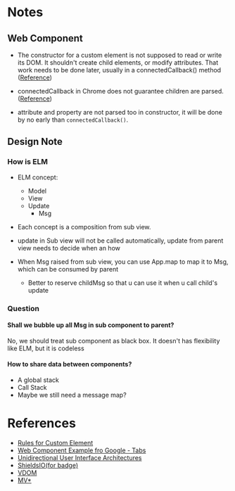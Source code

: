 # Notes

## Web Component
* The constructor for a custom element is not supposed to read or write its DOM. It shouldn't create child elements, or modify attributes. That work needs to be done later, usually in a connectedCallback() method ([Reference](https://stackoverflow.com/questions/43836886/failed-to-construct-customelement-error-when-javascript-file-is-placed-in-head))

* connectedCallback in Chrome does not guarantee children are parsed. ([Reference](https://stackoverflow.com/questions/48498581/textcontent-empty-in-connectedcallback-of-a-custom-htmlelement))

* attribute and property are not parsed too in constructor, it will be done by no early than `connectedCallback()`.

## Design Note
### How is ELM
- ELM concept:
  - Model
  - View
  - Update
    - Msg

- Each concept is a composition from sub view.
- update in Sub view will not be called automatically, update from parent view needs to decide when an how
- When Msg raised from sub view, you can use App.map to map it to Msg, which can be consumed by parent
  - Better to reserve childMsg so that u can use it when u call child's update

### Question
#### Shall we bubble up all Msg in sub component to parent?
No, we should treat sub component as black box. It doesn't has flexibility like ELM, but it is codeless
#### How to share data between components?
- A global stack
- Call Stack
- Maybe we still need a message map?


# References
- [Rules for Custom Element](https://stackoverflow.com/questions/55215397/js-custom-element-get-inner-html)
- [Web Component Example fro Google - Tabs](https://developers.google.com/web/fundamentals/web-components/examples/howto-tabs)
- [Unidirectional User Interface Architectures](https://staltz.com/unidirectional-user-interface-architectures.html)
- [ShieldsIO(for badge)](https://shields.io/category/build)
- [VDOM](https://github.com/livoras/blog/issues/13)
- [MV*](https://github.com/livoras/blog/issues/11)
